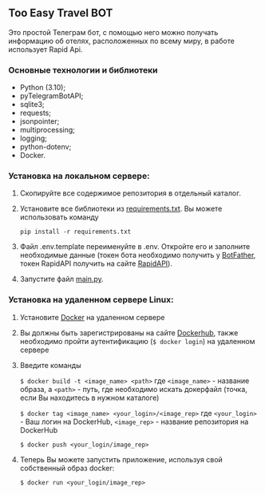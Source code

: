 ## Too Easy Travel BOT

Это простой Телеграм бот, с помощью него можно
получать информацию об отелях, расположенных по
всему миру, в работе использует Rapid Api.

### Основные технологии и библиотеки

* Python (3.10);
* pyTelegramBotAPI;
* sqlite3;
* requests;
* jsonpointer;
* multiprocessing;
* logging;
* python-dotenv;
* Docker.

### Установка на локальном сервере:

1. Скопируйте все содержимое репозитория в отдельный
   каталог.

2. Установите все библиотеки из [requirements.txt](requirements.txt).
   Вы можете использовать команду

   `pip install -r requirements.txt`

3. Файл .env.template переименуйте в .env. Откройте
   его и заполните необходимые данные (токен бота
   необходимо получить у [BotFather](https://t.me/BotFather), токен
   RapidAPI получить на сайте [RapidAPI](https://rapidapi.com/hub)).

4. Запустите файл [main.py](main.py).

### Установка на удаленном сервере Linux:

1. Установите [Docker](https://docs.docker.com/engine/install/ubuntu/) на удаленном сервере
2. Вы должны быть зарегистрированы на сайте [Dockerhub](https://hub.docker.com/), также необходимо пройти
   аутентификацию (`$ docker login`) на удаленном сервере
3. Введите команды

   `$ docker build -t <image_name> <path>` где `<image_name>` - название образа, а `<path>` - путь, где необходимо искать
   докерфайл (точка, если Вы находитесь в нужном каталоге)

   `$ docker tag <image_name> <your_login>/<image_rep>` где `<your_login>` - Ваш логин на DockerHub, `<image_rep>` -
   название репозитория на DockerHub

   `$ docker push <your_login/image_rep>`

4. Теперь Вы можете запустить приложение, используя свой 
собственный образ docker:

   `$ docker run <your_login/image_rep>`